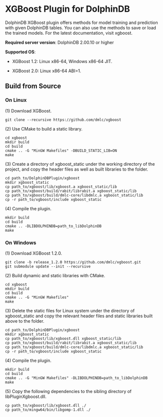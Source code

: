 # XGBoost Plugin for DolphinDB

DolphinDB XGBoost plugin offers methods for model training and prediction with given DolphinDB tables. You can also use the methods to save or load the trained models.
For the latest documentation, visit xgboost.

**Required server version**: DolphinDB 2.00.10 or higher

**Supported OS**:

- XGBoost 1.2: Linux x86-64, Windows x86-64 JIT.

- XGBoost 2.0: Linux x86-64 ABI=1.

## Build from Source

### On Linux

(1) Download XGBoost.

```
git clone --recursive https://github.com/dmlc/xgboost
```

(2) Use CMake to build a static library.

```
cd xgboost
mkdir build
cd build
cmake .. -G "MinGW Makefiles" -DBUILD_STATIC_LIB=ON
make
```

(3) Create a directory of xgboost_static under the working directory of the project, and copy the header files as well as built libraries to the folder.

```
cd path_to/DolphinDBPlugin/xgboost
mkdir xgboost_static
cp path_to/xgboost/lib/xgboost.a xgboost_static/lib
cp path_to/xgboost/build/rabit/librabit.a xgboost_static/lib
cp path_to/xgboost/build/dmlc-core/libdmlc.a xgboost_static/lib
cp -r path_to/xgboost/include xgboost_static
```

(4) Compile the plugin.

```
mkdir build
cd build
cmake .. -DLIBDOLPHINDB=path_to_libDolphinDB
make
```

### On Windows

(1) Download XGBoost 1.2.0.

```
git clone -b release_1.2.0 https://github.com/dmlc/xgboost.git
git submodule update --init --recursive
```

(2) Build dynamic and static libraries with CMake.

```
cd xgboost
mkdir build
cd build
cmake .. -G "MinGW Makefiles"
make
```

(3) Delete the static files for Linux system under the directory of xgboost_static and copy the relevant header files and static libraries built above to the folder.

```
cd path_to/DolphinDBPlugin/xgboost
mkdir xgboost_static
cp path_to/xgboost/lib/xgboost.dll xgboost_static/lib
cp path_to/xgboost/build/rabit/librabit.a xgboost_static/lib
cp path_to/xgboost/build/dmlc-core/libdmlc.a xgboost_static/lib
cp -r path_to/xgboost/include xgboost_static
```

(4) Compile the plugin.

```
mkdir build
cd build
cmake .. -G "MinGW Makefiles" -DLIBDOLPHINDB=path_to_libDolphinDB
make
```

(5) Copy the following dependencies to the sibling directory of libPluginXgboost.dll.

```
cp path_to/xgboost/lib/xgboost.dll ./
cp path_to/mingw64/bin/libgomp-1.dll ./
```